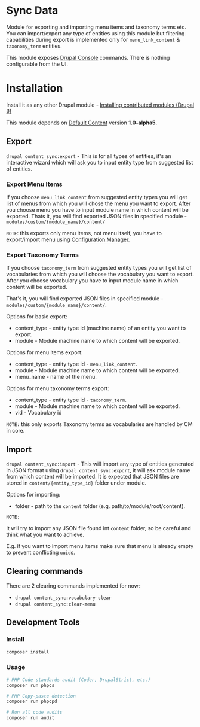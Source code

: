 # Sync Data

Module for exporting and importing menu items and taxonomy terms etc.
You can import/export any type of entities using this module but filtering capabilities during export is implemented only for `menu_link_content` & `taxonomy_term` entities.

This module exposes [Drupal Console](https://drupalconsole.com/) commands. There is nothing configurable from the UI.

# Installation

Install it as any other Drupal module - [Installing contributed modules (Drupal 8)](https://www.drupal.org/documentation/install/modules-themes/modules-8)

This module depends on [Default Content](https://www.drupal.org/project/default_content) version **1.0-alpha5**.

## Export
`drupal content_sync:export` - This is for all types of entities, it's an interactive wizard which will ask you to input entity type from suggested list of entities.

### Export Menu Items

If you choose `menu_link_content` from suggested entity types you will get list of menus from which you will chose the menu you want to export.
After you choose menu you have to input module name in which content will be exported.
Thats it, you will find exported JSON files in specified module - `modules/custom/{module_name}/content/`

`NOTE`: this exports only menu items, not menu itself, you have to export/import menu using [Configuration Manager](https://www.drupal.org/documentation/administer/config).

### Export Taxonomy Terms

If you choose `taxonomy_term` from suggested entity types you will get list of vocabularies from which you will choose the vocabulary you want to export.
After you choose vocabulary you have to input module name in which content will be exported.

That's it, you will find exported JSON files in specified module - `modules/custom/{module_name}/content/`.

Options for basic export:

* content_type - entity type id (machine name) of an entity you want to export.
* module - Module machine name to which content will be exported.

Options for menu items export:

* content_type - entity type id - `menu_link_content`.
* module - Module machine name to which content will be exported.
* menu_name - name of the menu.

Options for menu taxonomy terms export:

* content_type - entity type id - `taxonomy_term`.
* module - Module machine name to which content will be exported.
* vid - Vocabulary id



`NOTE:` this only exports Taxonomy terms as vocabularies are handled by CM in core.



## Import
`drupal content_sync:import` - This will import any type of entities generated in JSON format using `drupal content_sync:export`, it will ask module name from which content will be imported. It is expected that JSON files are stored in `content/{entity_type_id}` folder under module.

Options for importing:

* folder - path to the `content` folder (e.g. path/to/module/root/content).

`NOTE:`

It will try to import any JSON file found int `content` folder, so be careful and think what you want to achieve.

E.g. if you want to import menu items make sure that menu is already empty to prevent conflicting `uuid`s.


## Clearing commands

There are 2 clearing commands implemented for now:

* `drupal content_sync:vocabulary-clear`
* `drupal content_sync:clear-menu`


## Development Tools

### Install

```bash
composer install
```

### Usage

```bash
# PHP Code standards audit (Coder, DrupalStrict, etc.)
composer run phpcs

# PHP Copy-paste detection
composer run phpcpd

# Run all code audits
composer run audit
```

